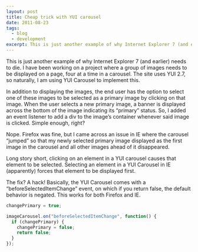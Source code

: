 ```yaml
---
layout: post
title: Cheap trick with YUI carousel
date: 2011-08-23
tags:
  - blog
  - development
excerpt: This is just another example of why Internet Explorer 7 (and earlier) needs to die.
---
```


This is just another example of why Internet Explorer 7 (and earlier) needs to die. I have been working on a project where a group of images needs to be displayed on a page, four at a time in a carousel. The site uses YUI 2.7, so naturally, I am using YUI Carousel to implement this.

In addition to displaying the images, the end user has the option to select one of these images to be selected as a primary image by clicking on that image. When the user selects a new primary image, a banner is displayed across the bottom of the image indicating its “primary” status. So, I added an event listener to add a div to the image’s container whenever said image is clicked. Simple enough, right?

Nope. Firefox was fine, but I came across an issue in IE where the carousel “jumped” so that my newly selected primary image displayed as the first image in the carousel and all other images ahead of it disappeared.

Long story short, clicking on an element in a YUI carousel causes that element to be selected. Selecting an element in a YUI Carousel in IE (apparently) forces that element to be displayed first.

The fix? A hack!  Basically, the YUI Carousel comes with a “beforeSelectedItemChange” event, on which if you return false, the default behavior is negated.  This works for both Firefox and IE.

```javascript
changePrimary = true;

imageCarousel.on("beforeSelectedItemChange", function() {
  if (changePrimary) {
    changePrimary = false;
    return false;
  }
});
```
